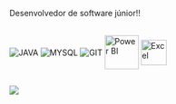 Desenvolvedor de software júnior!!


<div style="display: inline_block"><br>
 
  <img   align="center"   alt="JAVA"   src="https://img.shields.io/badge/Java-ED8B00?style=for-the-badge&logo=openjdk&logoColor=white" />
  <img   align="center"   alt="MYSQL"  src="https://img.shields.io/badge/MySQL-00000F?style=for-the-badge&logo=mysql&logoColor=white" />
  <img  align="center"    alt="GIT"    src="https://img.shields.io/badge/GIT-E44C30?style=for-the-badge&logo=git&logoColor=white" />
  <img  align="center"    alt="Power BI" width="60"  src="https://media.datacamp.com/legacy/v1714478776/re388xshtgihucfiiavf.png"/>
  <img  align="center"    alt="Excel"  width="45" src="https://encrypted-tbn0.gstatic.com/images?q=tbn:ANd9GcTroU91FLk1e5CTmveZCstER9A-qLpJGNtZvA&s"/>
  
 
</div>
  
  ##
 
<div> 

  <a href="https://www.linkedin.com/in/vitoragnaldodasilva" target="_blank"><img src="https://img.shields.io/badge/-LinkedIn-%230077B5?style=for-the-badge&logo=linkedin&logoColor=white" target="_blank"></a> 


  
</div>
